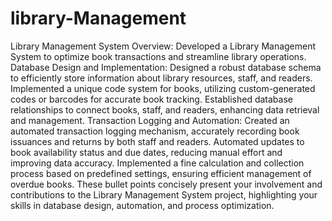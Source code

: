 # library-Management
 Library Management System
Overview:
Developed a Library Management System to optimize book transactions and streamline library operations.
Database Design and Implementation:
Designed a robust database schema to efficiently store information about library resources, staff, and readers.
Implemented a unique code system for books, utilizing custom-generated codes or barcodes for accurate book tracking.
Established database relationships to connect books, staff, and readers, enhancing data retrieval and management.
Transaction Logging and Automation:
Created an automated transaction logging mechanism, accurately recording book issuances and returns by both staff and readers.
Automated updates to book availability status and due dates, reducing manual effort and improving data accuracy.
Implemented a fine calculation and collection process based on predefined settings, ensuring efficient management of overdue books.
These bullet points concisely present your involvement and contributions to the Library Management System project, highlighting your skills in database design, automation, and process optimization.







